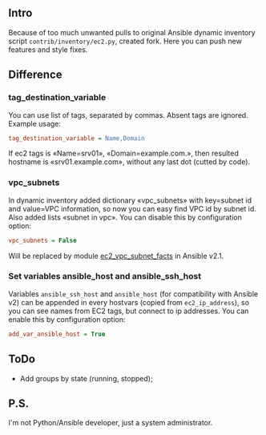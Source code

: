 ## Intro

Because of too much unwanted pulls to original Ansible dynamic inventory script `contrib/inventory/ec2.py`, created fork. Here you can push new features and style fixes.

## Difference

### tag_destination_variable

You can use list of tags, separated by commas. Absent tags are ignored.
Example usage:
```ini
tag_destination_variable = Name,Domain
```
If ec2 tags is «Name=srv01», «Domain=example.com.», then resulted hostname is «srv01.example.com», without any last dot (cutted by code).

### vpc_subnets

In dynamic inventory added dictionary «vpc_subnets» with key=subnet id and value=VPC information, so now you can easy find VPC id by subnet id.
Also added lists «subnet in vpc».
You can disable this by configuration option:
```ini
vpc_subnets = False
```
Will be replaced by module [ec2_vpc_subnet_facts](https://docs.ansible.com/ansible/ec2_vpc_subnet_facts_module.html) in Ansible v2.1.

### Set variables ansible_host and ansible_ssh_host

Variables `ansible_ssh_host` and `ansible_host` (for compatibility with Ansible v2) can be appended in every hostvars (copied from `ec2_ip_address`), so you can see names from EC2 tags, but connect to ip addresses.
You can enable this by configuration option:
```ini
add_var_ansible_host = True
```

## ToDo

* Add groups by state (running, stopped);

## P.S.

I'm not Python/Ansible developer, just a system administrator.
